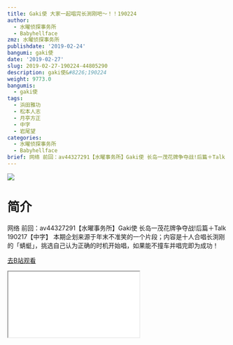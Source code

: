 ```yaml
---
title: Gaki使 大家一起唱完长渕刚吧～！！190224
author:
  - 水曜侦探事务所
  - Babyhellface
zmz: 水曜侦探事务所
publishdate: '2019-02-24'
bangumi: gaki使
date: '2019-02-27'
slug: 2019-02-27-190224-44805290
description: gaki使&#8226;190224
weight: 9773.0
bangumis:
  - gaki使
tags:
  - 浜田雅功
  - 松本人志
  - 月亭方正
  - 中字
  - 岩尾望
categories:
  - 水曜侦探事务所
  - Babyhellface
brief: 网络 前回：av44327291【水曜事务所】Gaki使 长岛一茂花牌争夺战!后篇＋Talk 190217【中字】 本期企划来源于年末不准笑的一个片段；内容是十人合唱长渕刚的「蜻蜓」，挑选自己认为正确的时机开始唱，如果能不撞车并唱完即为成功！
---
```

![](https://i.imgur.com/wS15oOT.jpg)
# 简介  
网络
前回：av44327291【水曜事务所】Gaki使 长岛一茂花牌争夺战!后篇＋Talk 190217【中字】
本期企划来源于年末不准笑的一个片段；内容是十人合唱长渕刚的「蜻蜓」，挑选自己认为正确的时机开始唱，如果能不撞车并唱完即为成功！  

[去B站观看](https://www.bilibili.com/video/av44805290/)
<div class ="resp-container"><iframe class="testiframe" src="//player.bilibili.com/player.html?aid=44805290"", scrolling="no", allowfullscreen="true" > </iframe></div> 
